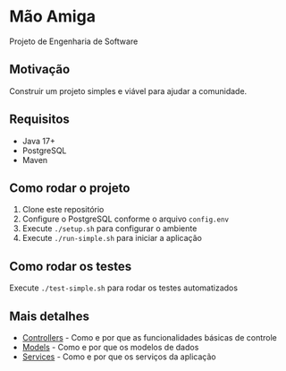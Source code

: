 # Mão Amiga

Projeto de Engenharia de Software

## Motivação

Construir um projeto simples e viável para ajudar a comunidade.

## Requisitos

- Java 17+
- PostgreSQL
- Maven

## Como rodar o projeto

1. Clone este repositório
2. Configure o PostgreSQL conforme o arquivo `config.env`
3. Execute `./setup.sh` para configurar o ambiente
4. Execute `./run-simple.sh` para iniciar a aplicação

## Como rodar os testes

Execute `./test-simple.sh` para rodar os testes automatizados

## Mais detalhes

- [Controllers](CONTROLLERS_DOCS.md) - Como e por que as funcionalidades básicas de controle
- [Models](MODELS_DOCS.md) - Como e por que os modelos de dados
- [Services](SERVICES_DOCS.md) - Como e por que os serviços da aplicação
